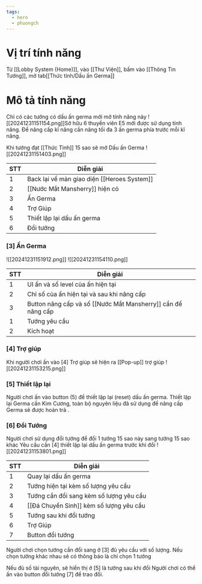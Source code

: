 ```yaml
---
tags:
  - hero
  - phuongch
---
```

# Vị trí tính năng
Từ [[Lobby System (Home)]], vào [[Thư Viện]], bấm vào [[Thông Tin Tướng]], mở tab[[Thức tỉnh/Dấu ấn Germa]]
# Mô tả tính năng

Chỉ có các tướng có dấu ấn germa mới mở tính năng này
![[20241231151154.png]]Sở hữu 6 thuyền viên E5 mới được sử dụng tính năng.
Để nâng cấp kĩ năng cần nâng tối đa 3 ấn germa phía trước mỗi kĩ năng.

Khi tướng đạt [[Thức Tỉnh]] 15 sao sẽ mở Dấu ấn Germa
![[20241231151403.png]]


| STT | Diễn giải                                   |
| --- | ------------------------------------------- |
| 1   | Back lại về màn giao diện [[Heroes System]] |
| 2   | [[Nước Mắt Mansherry]] hiện có              |
| 3   | Ấn Germa                                    |
| 4   | Trợ Giúp                                    |
| 5   | Thiết lập lại dấu ấn germa                  |
| 6   | Đổi tướng                                   |
### [3] Ấn Germa

![[20241231151912.png]]
![[20241231154110.png]]

| STT | Diễn giải                                                    |
| --- | ------------------------------------------------------------ |
| 1   | UI ấn và số level của ấn hiện tại                            |
| 2   | Chỉ số của ấn hiện tại và sau khi nâng cấp                   |
| 3   | Button nâng cấp và số [[Nước Mắt Mansherry]] cần để nâng cấp |
| 1   | Tướng yêu cầu                                                |
| 2   | Kích hoạt                                                    |
### [4] Trợ giúp
Khi người chơi ấn vào [4] Trợ giúp sẽ hiện ra [[Pop-up]] trợ giúp
![[20241231153215.png]]
### [5] Thiết lập lại
Người chơi ấn vào button (5) để thiết lập lại (reset) dấu ấn germa.
Thiết lập lại Germa cần Kim Cương, toàn bộ nguyên liệu đã sử dụng để nâng cấp Germa sẽ được hoàn trả .
### [6] Đổi Tướng
Người chơi sử dụng đổi tướng để đổi 1 tướng 15 sao này sang tướng 15 sao khác
Yêu cầu cần [4] thiết lập lại dấu ấn germa trước khi đổi
![[20241231153801.png]]

| STT | Diễn giải                               |
| --- | --------------------------------------- |
| 1   | Quay lại dấu ấn germa                   |
| 2   | Tướng hiện tại kèm số lượng yêu cầu     |
| 3   | Tướng cần đổi sang kèm số lượng yêu cầu |
| 4   | [[Đá Chuyển Sinh]] kèm số lượng yêu cầu |
| 5   | Tướng sau khi đổi tướng                 |
| 6   | Trợ Giúp                                |
| 7   | Button đổi tướng                        |

Người chơi chọn tướng cần đổi sang ở [3] đủ yêu cầu với số lượng. Nếu chọn tướng khác nhau sẽ có thông báo là chỉ chọn 1 tướng

Nếu đủ số tài nguyên, sẽ hiển thị ở [5] là tướng sau  khi đổi
Người chơi có thể ấn vào button đổi tướng [7] để trao đổi.